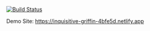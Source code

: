 [![Build Status](https://app.travis-ci.com/AlaaddinGursoy/demoApp.svg?token=QZ6sxQypxhsTUsaT9z1R&branch=master)](https://app.travis-ci.com/AlaaddinGursoy/demoApp)

Demo Site: https://inquisitive-griffin-4bfe5d.netlify.app